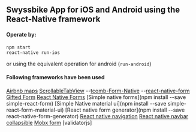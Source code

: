 ## Swyssbike App for iOS and Android using the React-Native framework

#### Operate by:

```
npm start
react-native run-ios
```

or using the equivalent operation for android (`run-android`)

#### Following frameworks have been used

[Airbnb maps](https://github.com/airbnb/react-native-maps)
[ScrollableTabView](https://github.com/skv-headless/react-native-scrollable-tab-view)
--[tcomb-Form-Native](https://github.com/gcanti/tcomb-form-native)
--[react-native-form](https://www.npmjs.com/package/react-native-form)
[Gifted Form](https://github.com/FaridSafi/react-native-gifted-form)
[React Native Forms](https://github.com/michaelhelvey/react-native-forms)
[Simple native forms](npm install --save simple-react-form)
[Simple Native material ui](npm install --save simple-react-form-material-ui)
[React native form generator](npm install --save react-native-form-generator)
[React native navigation](https://wix.github.io/react-native-navigation/)
[React native navbar collapsible](https://github.com/caroaguilar/react-native-bar-collapsible)
[Mobx form](https://github.com/foxhound87/mobx-react-form)
[validatorjs]
